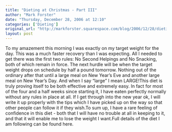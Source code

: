 ```yaml
---
title: "Dieting at Christmas - Part III"
author: "Mark Forster"
date: "Thursday, December 28, 2006 at 12:10"
categories: ['Dieting']
original_url: "http://markforster.squarespace.com/blog/2006/12/28/dieting-at-christmas-part-iii.html"
layout: post
---
```


To my amazement this morning I was exactly on my target weight for the day. This was a much faster recovery than I was expecting. All I needed to get there was the first two rules: No Second Helpings and No Snacking, both of which remain in force. The next hurdle will be when the target weight drops on schedule by half a pound tomorrow. Nothing out of the ordinary after that until a large meal on New Year’s Eve and another large meal on New Year’s Day. And when I say “large” I mean LARGE!This diet is truly proving itself to be both effective and extremely easy. In fact for most of the four and a half weeks since starting it, I have eaten perfectly normally without any rules in place at all. If I get through into the new year ok, I will write it up properly with the tips which I have picked up on the way so that other people can follow it if they wish.To sum up, I have a rare feeling of confidence in this diet - both that I will have no trouble at all in keeping to it, and that it will enable me to lose the weight I want.Full details of the diet I am following can be found here.
